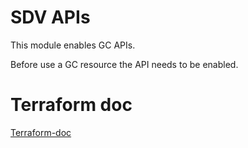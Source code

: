 # SDV APIs

This module enables GC APIs.

Before use a GC resource the API needs to be enabled.

# Terraform doc

[Terraform-doc](terraform-doc.md)
